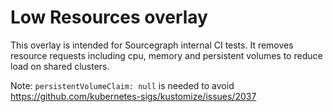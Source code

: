 # Low Resources overlay

This overlay is intended for Sourcegraph internal CI tests. It removes resource requests including cpu, memory and persistent volumes to reduce load on shared clusters.

Note: `persistentVolumeClaim: null` is needed to avoid https://github.com/kubernetes-sigs/kustomize/issues/2037
